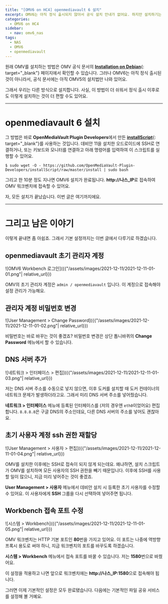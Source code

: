 ```yaml
---
title: "[OMV6 on HC4] openmediavault 6 설치"
excerpt: OMV6는 아직 정식 출시되지 않아서 공식 설치 안내가 없어요. 하지만 설치하기는 여전히 어렵지 않죠.
categories:
  - OMV6 on HC4
sidebar:
  - nav: omv6_nas
tags:
  - NAS
  - OMV6
  - openmediavault
---
```


원래 OMV를 설치하는 방법은 OMV 공식 문서의 [**Installation on Debian**](https://openmediavault.readthedocs.io/en/stable/installation/on_debian.html){: target="_blank"} 페이지에서 확인할 수 있습니다. 그러나 OMV6는 아직 정식 출시된 것이 아니라서, 공식 문서에는 아직 OMV5의 설치법만 나와 있어요.

그래서 우리는 다른 방식으로 설치합니다. 사실, 이 방법이 더 쉬워서 정식 출시 이후로도 이렇게 설치하는 것이 더 편할 수도 있어요.

---

# openmediavault 6 설치

그 방법은 바로 **OpenMediaVault Plugin Developers**에서 만든 [**installScript**](https://github.com/OpenMediaVault-Plugin-Developers/installScript){: target="_blank"}를 사용하는 것입니다. 데비안 11을 설치한 오드로이드에 SSH로 연결하거나, 또는 키보드와 모니터를 연결하고 아래 명령어를 입력하여 이 스크립트를 실행할 수 있어요.

```
$ sudo wget -O - https://github.com/OpenMediaVault-Plugin-Developers/installScript/raw/master/install | sudo bash
```

그리고 한 10분 정도 지나면 OMV6 설치가 완료됩니다. **http://나스_IP**로 접속하여 OMV 워크벤치에 접속할 수 있어요.

자, 모든 설치가 끝났습니다. 이번 글은 여기까지에요.

---

# 그리고 남은 이야기

이렇게 끝내면 좀 아쉽죠. 그래서 기본 설정까지는 이번 글에서 다루기로 하겠습니다.

## openmediavault 초기 관리자 계정

![OMV6 Workbench 로그인]({{"/assets/images/2021-12-11/2021-12-11-01-01.png"| relative_url}})

OMV의 초기 관리자 계정은 `admin / openmediavault` 입니다. 이 계정으로 접속해야 설정 관리가 가능해요.

## 관리자 계정 비밀번호 변경

![User Management > Change Password]({{"/assets/images/2021-12-11/2021-12-11-01-02.png"| relative_url}})

비밀번호는 바로 바꾸는 것이 좋겠죠? 비밀번호 변경은 상단 톱니바퀴의 **Change Password** 메뉴에서 할 수 있습니다.

## DNS 서버 추가

![네트워크 > 인터페이스 > 편집]({{"/assets/images/2021-12-11/2021-12-11-01-03.png"| relative_url}})

저는 DNS 서버 주소를 수동으로 넣지 않으면, 이후 도커를 설치할 때 도커 컨테이너의 네트워크 문제가 발생하더라고요. 그래서 미리 DNS 서버 주소를 넣어줬습니다.

**네트워크 > 인터페이스** 메뉴에 등록된 인터페이스를 (저의 경우엔 `eth0`이었어요) 편집합니다. `8.8.8.8`은 구글 DNS의 주소인데요, 다른 DNS 서버의 주소를 넣어도 괜찮아요.

## 초기 사용자 계정 ssh 권한 재할당

![User Management > 사용자 > 편집]({{"/assets/images/2021-12-11/2021-12-11-01-04.png"| relative_url}})

OMV를 설치한 이후에는 SSH로 접속이 되지 않게 되는데요. 왜냐하면, 설치 스크립트가 OMV를 설치하며 모든 사용자의 SSH 권한을 빼기 때문입니다. 이후에 SSH를 사용할 일이 많으니, 지금 미리 넣어주는 것이 좋겠죠.

**User Management > 사용자** 메뉴에서 데비안 설치 시 등록한 초기 사용자를 수정할 수 있어요. 이 사용자에게 **SSH** 그룹을 다시 선택하여 넣어주면 됩니다.

## Workbench 접속 포트 수정

![시스템 > Workbench]({{"/assets/images/2021-12-11/2021-12-11-01-05.png"| relative_url}})

OMV 워크벤치는 HTTP 기본 포트인 **80**번을 가지고 있어요. 이 포트는 나중에 역방향 프록시 용도로 써야 하니, 지금 워크벤치의 포트를 바꾸도록 하겠습니다.

**시스템 > Workbench** 메뉴에서 접속 포트를 바꿀 수 있습니다. 저는 **1580**번으로 바꿨어요.

이 설정을 적용하고 나면 앞으로 워크벤치에는 **http://나스_IP:1580**으로 접속해야 됩니다.

그러면 이제 기본적인 설정은 모두 완료됐습니다. 다음에는 기본적인 파일 공유 서비스를 설정해 볼 거예요.
